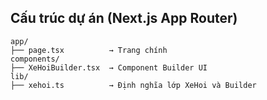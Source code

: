 ## Cấu trúc dự án (Next.js App Router)

```
app/
├── page.tsx          → Trang chính
components/
├── XeHoiBuilder.tsx  → Component Builder UI
lib/
├── xehoi.ts          → Định nghĩa lớp XeHoi và Builder
```
